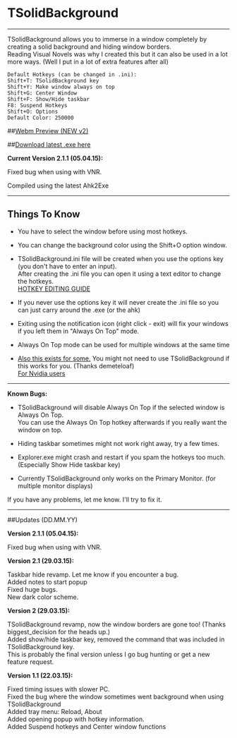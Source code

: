 # **TSolidBackground**  
------------------  

TSolidBackground allows you to immerse in a window completely by creating a solid background and hiding window borders.  
Reading Visual Novels was why I created this but it can also be used in a lot more ways. (Well I put in a lot of extra features after all)  


    Default Hotkeys (can be changed in .ini):  
    Shift+T: TSolidBackground key
    Shift+Y: Make window always on top  
    Shift+G: Center Window  
    Shift+F: Show/Hide taskbar
    F8: Suspend Hotkeys  
    Shift+O: Options  
    Default Color: 250000  

##[Webm Preview (NEW v2)](http://a.1339.cf/jpqrbo.webm)  


##[Download latest .exe here](https://bitbucket.org/Onurtag/tsolidbackground/downloads)  

**Current Version 2.1.1 (05.04.15):**  

Fixed bug when using with VNR.  


Compiled using the latest Ahk2Exe  

--------------------  
## Things To Know  

* You have to select the window before using most hotkeys.  

* You can change the background color using the Shift+O option window.  

* TSolidBackground.ini file will be created when you use the options key (you don't have to enter an input).  
    After creating the .ini file you can open it using a text editor to change the hotkeys.  
    [HOTKEY EDITING GUIDE](http://www.autohotkey.com/docs/Hotkeys.htm)  

* If you never use the options key it will never create the .ini file so you can just carry around the .exe (or the ahk)  

* Exiting using the notification icon (right click - exit) will fix your windows if you left them in "Always On Top" mode.  
    
* Always On Top mode can be used for multiple windows at the same time  

* [Also this exists for some.](http://i.imgur.com/DbSYoZC.png) You might not need to use TSolidBackground if this works for you. (Thanks demeteloaf)  
  [For Nvidia users](http://i.imgur.com/S1oysho.png)  

--------------------  
**Known Bugs:**  

* TSolidBackground will disable Always On Top if the selected window is Always On Top.  
You can use the Always On Top hotkey afterwards if you really want the window on top.  

* Hiding taskbar sometimes might not work right away, try a few times.  


* Explorer.exe might crash and restart if you spam the hotkeys too much. (Especially Show Hide taskbar key)  


* Currently TSolidBackground only works on the Primary Monitor. (for multiple monitor displays)  

If you have any problems, let me know. I'll try to fix it.  


--------------------  
##Updates (DD.MM.YY)  


**Version 2.1.1 (05.04.15):**  

Fixed bug when using with VNR.


**Version 2.1 (29.03.15):**  

Taskbar hide revamp. Let me know if you encounter a bug.  
Added notes to start popup  
Fixed huge bugs.  
New dark color scheme.  


**Version 2 (29.03.15):**  

TSolidBackground revamp, now the window borders are gone too! (Thanks biggest_decision for the heads up.)  
Added show/hide taskbar key, removed the command that was included in TSolidBackground key.  
This is probably the final version unless I go bug hunting or get a new feature request.  


**Version 1.1 (22.03.15):**  

Fixed timing issues with slower PC.  
Fixed the bug where the window sometimes went background when using TSolidBackground  
Added tray menu: Reload, About  
Added opening popup with hotkey information.  
Added Suspend hotkeys and Center window functions